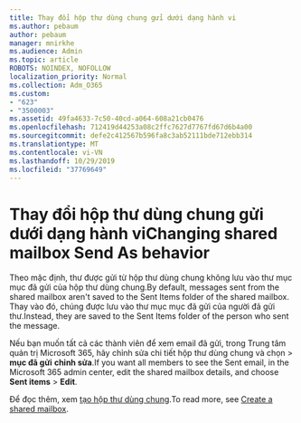 ```yaml
---
title: Thay đổi hộp thư dùng chung gửi dưới dạng hành vi
ms.author: pebaum
author: pebaum
manager: mnirkhe
ms.audience: Admin
ms.topic: article
ROBOTS: NOINDEX, NOFOLLOW
localization_priority: Normal
ms.collection: Adm_O365
ms.custom:
- "623"
- "3500003"
ms.assetid: 49fa4633-7c50-40cd-a064-608a21cb0476
ms.openlocfilehash: 712419d44253a08c2ffc7627d7767fd67d6b4a00
ms.sourcegitcommit: defe2c412567b596fa8c3ab52111bde712ebb314
ms.translationtype: MT
ms.contentlocale: vi-VN
ms.lasthandoff: 10/29/2019
ms.locfileid: "37769649"
---
```

# <a name="changing-shared-mailbox-send-as-behavior"></a><span data-ttu-id="a2009-102">Thay đổi hộp thư dùng chung gửi dưới dạng hành vi</span><span class="sxs-lookup"><span data-stu-id="a2009-102">Changing shared mailbox Send As behavior</span></span>

<span data-ttu-id="a2009-103">Theo mặc định, thư được gửi từ hộp thư dùng chung không lưu vào thư mục mục đã gửi của hộp thư dùng chung.</span><span class="sxs-lookup"><span data-stu-id="a2009-103">By default, messages sent from the shared mailbox aren't saved to the Sent Items folder of the shared mailbox.</span></span> <span data-ttu-id="a2009-104">Thay vào đó, chúng được lưu vào thư mục mục đã gửi của người đã gửi thư.</span><span class="sxs-lookup"><span data-stu-id="a2009-104">Instead, they are saved to the Sent Items folder of the person who sent the message.</span></span>
  
<span data-ttu-id="a2009-105">Nếu bạn muốn tất cả các thành viên để xem email đã gửi, trong Trung tâm quản trị Microsoft 365, hãy chỉnh sửa chi tiết hộp thư dùng chung và chọn \> **mục đã gửi** **chỉnh sửa**.</span><span class="sxs-lookup"><span data-stu-id="a2009-105">If you want all members to see the Sent email, in the Microsoft 365 admin center, edit the shared mailbox details, and choose **Sent items** \> **Edit**.</span></span>
  
<span data-ttu-id="a2009-106">Để đọc thêm, xem [tạo hộp thư dùng chung](https://docs.microsoft.com/office365/admin/email/create-a-shared-mailbox).</span><span class="sxs-lookup"><span data-stu-id="a2009-106">To read more, see [Create a shared mailbox](https://docs.microsoft.com/office365/admin/email/create-a-shared-mailbox).</span></span>
  
